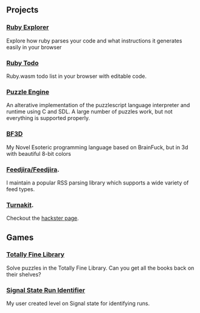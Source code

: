 ## Projects

### [Ruby Explorer](ruby_explorer)

Explore how ruby parses your code and what instructions it generates easily in your browser

### [Ruby Todo](ruby_todo)

Ruby.wasm todo list in your browser with editable code.

### [Puzzle Engine](puzzle-engine)

An alterative implementation of the puzzlescript language interpreter and runtime using C and SDL. A large number of puzzles work, but not everything is supported properly.

### [BF3D](bf3d)

My Novel Esoteric programming language based on BrainFuck, but in 3d with beautiful 8-bit colors

### [Feedjira/Feedjira](https://github.com/feedjira/feedjira).

I maintain a popular RSS parsing library which supports a wide variety of feed types.

### [Turnakit](https://www.hackster.io/teamturing/turnakit-706245).

Checkout the [hackster page](https://www.hackster.io/teamturing/turnakit-706245).


## Games

### [Totally Fine Library](Totally-Fine-Library.html)

Solve puzzles in the Totally Fine Library. Can you get all the books back on their shelves?

### [Signal State Run Identifier](signal-state-run-identifier)

My user created level on Signal state for identifying runs.
